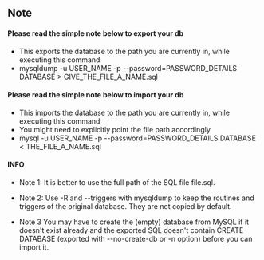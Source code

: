 ## Note
#### Please read the simple note below to export your db
- This exports the database to the path you are currently in, while executing this command
- mysqldump -u USER_NAME -p --password=PASSWORD_DETAILS DATABASE > GIVE_THE_FILE_A_NAME.sql

#### Please read the simple note below to import your db
- This imports the database to the path you are currently in, while executing this command
- You might need to explicitly point the file path accordingly
- mysql -u USER_NAME -p --password=PASSWORD_DETAILS DATABASE < THE_FILE_A_NAME.sql

#### INFO
- Note 1: It is better to use the full path of the SQL file file.sql.

- Note 2: Use -R and --triggers with mysqldump to keep the routines and triggers of the original database. They are not copied by default.

- Note 3 You may have to create the (empty) database from MySQL if it doesn't exist already and the exported SQL doesn't contain CREATE DATABASE (exported with --no-create-db or -n option) before you can import it.
